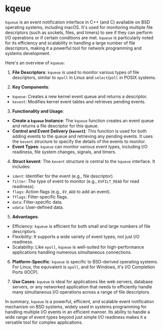 # kqeue
`kqueue` is an event notification interface in C++ (and C) available on BSD operating systems, including macOS. It's used for monitoring multiple file descriptors (such as sockets, files, and timers) to see if they can perform I/O operations or if certain conditions are met. `kqueue` is particularly noted for its efficiency and scalability in handling a large number of file descriptors, making it a powerful tool for network programming and systems development.

Here's an overview of `kqueue`:

1. **File Descriptors**: `kqueue` is used to monitor various types of file descriptors, similar to `epoll` in Linux and `select`/`poll` in POSIX systems.

2. **Key Components**:
- `kqueue`: Creates a new kernel event queue and returns a descriptor.
- `kevent`: Modifies kernel event tables and retrieves pending events.

3. **Functionality and Usage**:
- **Create a `kqueue` Instance**: The `kqueue` function creates an event queue and returns a file descriptor for this queue.
- **Control and Event Delivery (`kevent`)**: This function is used for both adding events to the queue and retrieving any pending events. It uses the `kevent` structure to specify the details of the events to monitor.
- **Event Types**: `kqueue` can monitor various event types, including I/O readiness, file system changes, signals, and timers.

4. **Struct kevent**: The `kevent` structure is central to the `kqueue` interface. It includes:
- `ident`: Identifier for the event (e.g., file descriptor).
- `filter`: The type of event to monitor (e.g., `EVFILT_READ` for read readiness).
- `flags`: Action flags (e.g., `EV_ADD` to add an event).
- `fflags`: Filter-specific flags.
- `data`: Filter-specific data.
- `udata`: User-defined data.

5. **Advantages**:
- Efficiency: `kqueue` is efficient for both small and large numbers of file descriptors.
- Flexibility: It supports a wide variety of event types, not just I/O readiness.
- Scalability: Like `epoll`, `kqueue` is well-suited for high-performance applications handling numerous simultaneous connections.

6. **Platform-Specific**: `kqueue` is specific to BSD-derived operating systems. For Linux, the equivalent is `epoll`, and for Windows, it's I/O Completion Ports (IOCP).

7. **Use Cases**: `kqueue` is ideal for applications like web servers, database servers, or any networked application that needs to efficiently handle many simultaneous I/O operations across a range of file descriptors.

In summary, `kqueue` is a powerful, efficient, and scalable event notification mechanism on BSD systems, widely used in systems programming for handling multiple I/O events in an efficient manner. Its ability to handle a wide range of event types beyond just simple I/O readiness makes it a versatile tool for complex applications.